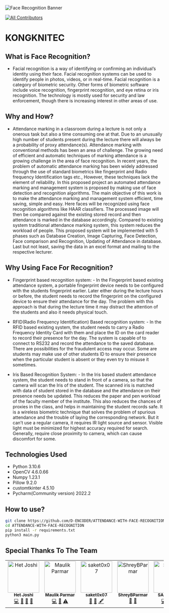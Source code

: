 ![Face Recognition Banner](https://user-images.githubusercontent.com/86153190/184497475-a5e6d0e4-5704-4f01-ad75-e69ea6556744.png)
<!-- ALL-CONTRIBUTORS-BADGE:START - Do not remove or modify this section -->
[![All Contributors](https://img.shields.io/badge/all_contributors-6-orange.svg?style=flat-square)](#contributors-)
<!-- ALL-CONTRIBUTORS-BADGE:END -->
# KONGKNITEC

## What is Face Recognition?
- Facial recognition is a way of identifying or confirming an individual’s identity using their face. Facial recognition systems can be used to identify people in photos, videos, or in real-time. Facial recognition is a category of biometric security. Other forms of biometric software include voice recognition, fingerprint recognition, and eye retina or iris recognition. The technology is mostly used for security and law enforcement, though there is increasing interest in other areas of use.

## Why and How?
- Attendance marking in a classroom during a lecture is not only a onerous task but also a time consuming one at that. Due to an unusually high number of students present during the lecture there will always be a probability of proxy attendance(s). Attendance marking with conventional methods has been an area of challenge. The growing need of efficient and automatic techniques of marking attendance is a growing challenge in the area of face recognition. In recent years, the problem of automatic attendance marking has been widely addressed through the use of standard biometrics like fingerprint and Radio frequency Identification tags etc., However, these techniques lack the element of reliability. In this proposed project an automated attendance marking and management system is proposed by making use of face detection and recognition algorithms. The main objective of this work is to make the attendance marking and management system efficient, time saving, simple and easy. Here faces will be recognized using face recognition algorithms like HAAR classifiers. The processed image will then be compared against the existing stored record and then attendance is marked in the database accordingly. Compared to existing system traditional attendance marking system, this system reduces the workload of people. This proposed system will be implemented with 5 phases such as Database Creation, Image Capturing, Face Detection, Face comparison and Recognition, Updating of Attendance in database. Last but not least, saving the data in an excel format and mailing to the respective lecturer.

## Why Using Face For Recognition?
- Fingerprint based recognition system: - In the Fingerprint based existing attendance system, a portable fingerprint device needs to be configured with the students fingerprint earlier. Later either during the lecture hours or before, the student needs to record the fingerprint on the configured device to ensure their attendance for the day. The problem with this approach is that during the lecture time it may distract the attention of the students and also it needs physical touch.

- RFID(Radio Frequency Identification) Based recognition system: - In the RFID based existing system, the student needs to carry a Radio Frequency Identity Card with them and place the ID on the card reader to record their presence for the day. The system is capable of to connect to RS232 and record the attendance to the saved database. There are possibilities for the fraudulent access may occur. Some are students may make use of other students ID to ensure their presence when the particular student is absent or they even try to misuse it sometimes.

- Iris Based Recognition System: - In the Iris based student attendance system, the student needs to stand in front of a camera, so that the camera will scan the Iris of the student. The scanned iris is matched with data of student stored in the database and the attendance on their presence needs be updated. This reduces the paper and pen workload of the faculty member of the institute. This also reduces the chances of proxies in the class, and helps in maintaining the student records safe. It is a wireless biometric technique that solves the problem of spurious attendance and the trouble of laying the corresponding network. But it can’t use a regular camera, it requires IR light source and sensor. Visible light must be minimized for highest accuracy required for search. Generally, require close proximity to camera, which can cause discomfort for some.

## Technologies Used
- Python 3.10.6
- OpenCV 4.6.0.66
- Numpy 1.23.1
- Pillow 9.2.0
- customtkinter 4.5.10
- Pycharm(Community version) 2022.2

## How to use?
```bash
git clone https://github.com/D-ENCODER/ATTENDANCE-WITH-FACE-RECOGNITION.git
cd ATTENDANCE-WITH-FACE-RECOGNITION
pip install -r requirements.txt
python3 main.py
```

## Special Thanks To The Team
<!-- ALL-CONTRIBUTORS-LIST:START - Do not remove or modify this section -->
<!-- prettier-ignore-start -->
<!-- markdownlint-disable -->
<table>
  <tbody>
    <tr>
      <td align="center" valign="top" width="14.28%"><a href="https://het-joshi.web.app/"><img src="https://avatars.githubusercontent.com/u/86153190?v=4?s=100" width="100px;" alt="Het Joshi"/><br /><sub><b>Het Joshi</b></sub></a><br /><a href="https://github.com/D-ENCODER/KONGKNITEC/commits?author=D-ENCODER" title="Code">💻</a> <a href="#research-D-ENCODER" title="Research">🔬</a> <a href="#projectManagement-D-ENCODER" title="Project Management">📆</a> <a href="#ideas-D-ENCODER" title="Ideas, Planning, & Feedback">🤔</a></td>
      <td align="center" valign="top" width="14.28%"><a href="https://github.com/Maulikatgit"><img src="https://avatars.githubusercontent.com/u/109577079?v=4?s=100" width="100px;" alt="Maulik Parmar"/><br /><sub><b>Maulik Parmar</b></sub></a><br /><a href="https://github.com/D-ENCODER/KONGKNITEC/commits?author=Maulikatgit" title="Code">💻</a> <a href="#data-Maulikatgit" title="Data">🔣</a> <a href="https://github.com/D-ENCODER/KONGKNITEC/commits?author=Maulikatgit" title="Tests">⚠️</a></td>
      <td align="center" valign="top" width="14.28%"><a href="https://github.com/saket0x07"><img src="https://avatars.githubusercontent.com/u/109578300?v=4?s=100" width="100px;" alt="saket0x07"/><br /><sub><b>saket0x07</b></sub></a><br /><a href="#design-saket0x07" title="Design">🎨</a> <a href="#ideas-saket0x07" title="Ideas, Planning, & Feedback">🤔</a> <a href="#content-saket0x07" title="Content">🖋</a></td>
      <td align="center" valign="top" width="14.28%"><a href="https://github.com/ShreyBParmar"><img src="https://avatars.githubusercontent.com/u/103874657?v=4?s=100" width="100px;" alt="ShreyBParmar"/><br /><sub><b>ShreyBParmar</b></sub></a><br /><a href="https://github.com/D-ENCODER/KONGKNITEC/commits?author=ShreyBParmar" title="Documentation">📖</a> <a href="#design-ShreyBParmar" title="Design">🎨</a></td>
      <td align="center" valign="top" width="14.28%"><a href="https://github.com/SAHIL-099"><img src="https://avatars.githubusercontent.com/u/103878012?v=4?s=100" width="100px;" alt="SAHIL-099"/><br /><sub><b>SAHIL-099</b></sub></a><br /><a href="https://github.com/D-ENCODER/KONGKNITEC/commits?author=SAHIL-099" title="Code">💻</a> <a href="https://github.com/D-ENCODER/KONGKNITEC/issues?q=author%3ASAHIL-099" title="Bug reports">🐛</a> <a href="https://github.com/D-ENCODER/KONGKNITEC/commits?author=SAHIL-099" title="Tests">⚠️</a></td>
      <td align="center" valign="top" width="14.28%"><a href="https://github.com/Khushi02Donga"><img src="https://avatars.githubusercontent.com/u/109589042?v=4?s=100" width="100px;" alt="Khushi Donga "/><br /><sub><b>Khushi Donga </b></sub></a><br /><a href="#design-Khushi02Donga" title="Design">🎨</a> <a href="#ideas-Khushi02Donga" title="Ideas, Planning, & Feedback">🤔</a> <a href="https://github.com/D-ENCODER/KONGKNITEC/commits?author=Khushi02Donga" title="Documentation">📖</a></td>
    </tr>
  </tbody>
</table>

<!-- markdownlint-restore -->
<!-- prettier-ignore-end -->
<!-- ALL-CONTRIBUTORS-LIST:END -->
